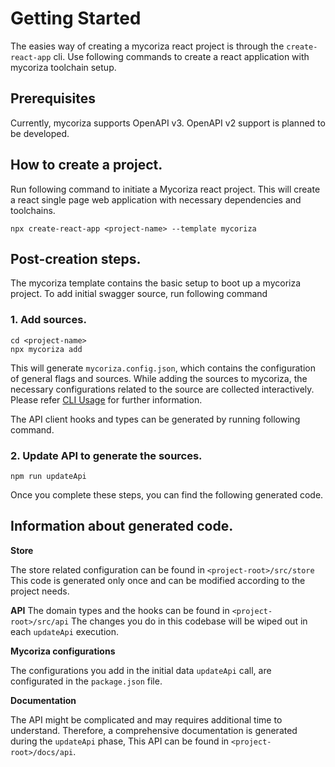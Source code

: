 # Getting Started

The easies way of creating a mycoriza react project is through
the `create-react-app` cli. Use following commands to create
a react application with mycoriza toolchain setup.

## Prerequisites

Currently, mycoriza supports OpenAPI v3. OpenAPI v2 support is planned to be developed.

## How to create a project.

Run following command to initiate a Mycoriza react project. This will create a
react single page web application with necessary dependencies and toolchains.

```shell
npx create-react-app <project-name> --template mycoriza
```

## Post-creation steps.

The mycoriza template contains the basic setup to boot up a mycoriza project. To add initial swagger source,
run following command


### 1. Add sources.
```shell
cd <project-name>
npx mycoriza add
```

This will generate `mycoriza.config.json`, which contains the configuration of general flags and sources.
While adding the sources to mycoriza, the necessary configurations related to the source are collected interactively.
Please refer [CLI Usage](/cli-usage/#add-swagger-source) for further information.

The API client hooks and types can be generated by running following command.

### 2. Update API to generate the sources.
```shell
npm run updateApi
```

Once you complete these steps, you can find the following generated code. 

## Information about generated code.
**Store** 

The store related configuration can be found in `<project-root>/src/store`
This code is generated only once and can be modified according to the 
project needs.

**API**
The domain types and the hooks can be found in `<project-root>/src/api` 
The changes you do in this codebase will be wiped out in each `updateApi`
execution. 

**Mycoriza configurations**

The configurations you add in the initial data `updateApi` call, are configurated
in the `package.json` file. 

**Documentation**

The API might be complicated and may requires additional time to understand.
Therefore, a comprehensive documentation is generated during the `updateApi`
phase, This API can be found in `<project-root>/docs/api`.
